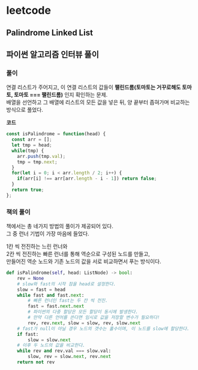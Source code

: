 # leetcode

## Palindrome Linked List

## 파이썬 알고리즘 인터뷰 풀이

### 풀이

연결 리스트가 주어지고, 이 연결 리스트의 값들이 **팰린드롬(토마토는 거꾸로해도 토마토, 토마토 === 팰린드롬)** 인지 확인하는 문제.  
배열을 선언하고 그 배열에 리스트의 모든 값을 넣은 뒤, 양 끝부터 좁혀가며 비교하는 방식으로 풀었다.  

**코드**

```javascript
const isPalindrome = function(head) {
  const arr = [];
  let tmp = head;
  while(tmp) {
    arr.push(tmp.val);
    tmp = tmp.next;
  }
  for(let i = 0; i < arr.length / 2; i++) {
    if(arr[i] !== arr[arr.length - i - 1]) return false;
  }
  return true;
};
```

### 책의 풀이

책에서는 총 네가지 방법의 풀이가 제공되어 있다.  
그 중 런너 기법이 가장 마음에 들었다.

1칸 씩 전진하는 느린 런너와  
2칸 씩 전진하는 빠른 런너를 통해 역순으로 구성된 노드를 만들고,  
만들어진 역순 노드와 기존 노드의 값을 서로 비교하면서 푸는 방식이다.  

```python
def isPalindrome(self, head: ListNode) -> bool:
    rev = None
    # slow와 fast의 시작 점을 head로 설정한다.
    slow = fast = head
    while fast and fast.next:
        # 빠른 런너인 fast는 두 칸 씩 전진.
        fast = fast.next.next
        # 파이썬의 다중 할당은 모든 할당이 동시에 발생한다.
        # 만약 다른 언어를 쓴다면 임시로 값을 저장할 변수가 필요하다!
        rev, rev.next, slow = slow, rev, slow.next
    # fast가 null이 아닐 경우 노드의 갯수는 홀수이며, 이 노드를 slow에 할당한다.
    if fast:
        slow = slow.next
    # 이후 두 노드의 값을 비교한다.
    while rev and rev.val === slow.val:
        slow, rev = slow.next, rev.next
    return not rev
```
